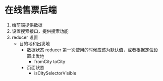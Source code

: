 # 在线售票后端
1. 给前端提供数据
2. 设置搜索接口，提供搜索功能
3. reducer 设置
    - 目的地和出发地
        - 数据状态 reducer  第一次使用的时候应该为默认值，或者根据定位设置出发地
            - fromCity toCity
        - 页面状态
            - isCitySelectorVisible